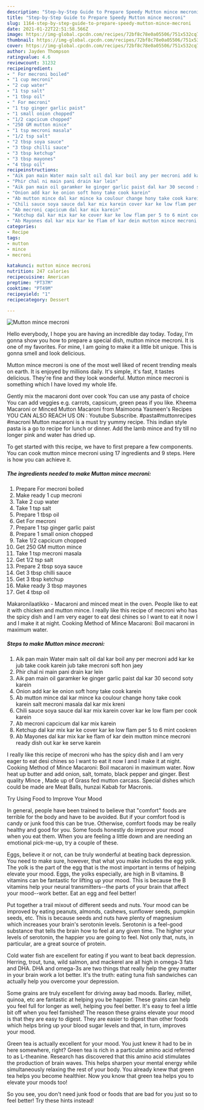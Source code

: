 ```yaml
---
description: "Step-by-Step Guide to Prepare Speedy Mutton mince mecroni"
title: "Step-by-Step Guide to Prepare Speedy Mutton mince mecroni"
slug: 1164-step-by-step-guide-to-prepare-speedy-mutton-mince-mecroni
date: 2021-01-22T22:51:58.566Z
image: https://img-global.cpcdn.com/recipes/72bf8c78e0a05506/751x532cq70/mutton-mince-mecroni-recipe-main-photo.jpg
thumbnail: https://img-global.cpcdn.com/recipes/72bf8c78e0a05506/751x532cq70/mutton-mince-mecroni-recipe-main-photo.jpg
cover: https://img-global.cpcdn.com/recipes/72bf8c78e0a05506/751x532cq70/mutton-mince-mecroni-recipe-main-photo.jpg
author: Jayden Thompson
ratingvalue: 4.6
reviewcount: 31232
recipeingredient:
- " For mecroni boiled"
- "1 cup mecroni"
- "2 cup water"
- "1 tsp salt"
- "1 tbsp oil"
- " For mecroni"
- "1 tsp ginger garlic paist"
- "1 small onion chopped"
- "1/2 capcicum chopped"
- "250 GM mutton mince"
- "1 tsp mecroni masala"
- "1/2 tsp salt"
- "2 tbsp soya sauce"
- "3 tbsp chilli sauce"
- "3 tbsp ketchup"
- "3 tbsp mayones"
- "4 tbsp oil"
recipeinstructions:
- "Aik pan main Water main salt oil dal kar boil any per mecroni add kar ke jub take cook karein jub take mecroni soft hon jaey"
- "Phir chal ni main pani drain kar lein"
- "Aik pan main oil garamker ke ginger garlic paist dal kar 30 second soty karein"
- "Onion add kar ke onion soft hony take cook karein"
- "Ab mutton mince dal kar mince ka coulour change hony take cook karein salt mecroni masala dal kar mix kreni"
- "Chili sauce soya sauce dal kar mix karein cover kar ke low flam per cook karein"
- "Ab mecroni capcicum dal kar mix karein"
- "Ketchup dal kar mix kar ke cover kar ke low flam per 5 to 6 mint cookren"
- "Ab Mayones dal kar mix kar ke flam of kar dein mutton mince mecroni ready dish out kar ke serve karein"
categories:
- Recipe
tags:
- mutton
- mince
- mecroni

katakunci: mutton mince mecroni 
nutrition: 247 calories
recipecuisine: American
preptime: "PT37M"
cooktime: "PT49M"
recipeyield: "1"
recipecategory: Dessert

---
```



![Mutton mince mecroni](https://img-global.cpcdn.com/recipes/72bf8c78e0a05506/751x532cq70/mutton-mince-mecroni-recipe-main-photo.jpg)

Hello everybody, I hope you are having an incredible day today. Today, I'm gonna show you how to prepare a special dish, mutton mince mecroni. It is one of my favorites. For mine, I am going to make it a little bit unique. This is gonna smell and look delicious.

Mutton mince mecroni is one of the most well liked of recent trending meals on earth. It is enjoyed by millions daily. It's simple, it's fast, it tastes delicious. They're fine and they look wonderful. Mutton mince mecroni is something which I have loved my whole life.

Gently mix the macaroni dont over cook You can use any pasta of choice You can add veggies e.g. carrots, capsicum, green peas if you like. Kheema Macaroni or Minced Mutton Macaroni from Maimoona Yasmeen&#39;s Recipes YOU CAN ALSO REACH US ON : Youtube Subscribe. #pasta#muttonrecipes #macroni Mutton macaroni is a must try yummy recipe. This indian style pasta is a go to recipe for lunch or dinner. Add the lamb mince and fry till no longer pink and water has dried up.


To get started with this recipe, we have to first prepare a few components. You can cook mutton mince mecroni using 17 ingredients and 9 steps. Here is how you can achieve it.

<!--inarticleads1-->

##### The ingredients needed to make Mutton mince mecroni:

1. Prepare  For mecroni boiled
1. Make ready 1 cup mecroni
1. Take 2 cup water
1. Take 1 tsp salt
1. Prepare 1 tbsp oil
1. Get  For mecroni
1. Prepare 1 tsp ginger garlic paist
1. Prepare 1 small onion chopped
1. Take 1/2 capcicum chopped
1. Get 250 GM mutton mince
1. Take 1 tsp mecroni masala
1. Get 1/2 tsp salt
1. Prepare 2 tbsp soya sauce
1. Get 3 tbsp chilli sauce
1. Get 3 tbsp ketchup
1. Make ready 3 tbsp mayones
1. Get 4 tbsp oil


Makaronilaatikko - Macaroni and minced meat in the oven. People like to eat it with chicken and mutton mince. I really like this recipe of mecroni who has the spicy dish and I am very eager to eat desi chines so I want to eat it now I and I make it at night. Cooking Method of Mince Macaroni: Boil macaroni in maximum water. 

<!--inarticleads2-->

##### Steps to make Mutton mince mecroni:

1. Aik pan main Water main salt oil dal kar boil any per mecroni add kar ke jub take cook karein jub take mecroni soft hon jaey
1. Phir chal ni main pani drain kar lein
1. Aik pan main oil garamker ke ginger garlic paist dal kar 30 second soty karein
1. Onion add kar ke onion soft hony take cook karein
1. Ab mutton mince dal kar mince ka coulour change hony take cook karein salt mecroni masala dal kar mix kreni
1. Chili sauce soya sauce dal kar mix karein cover kar ke low flam per cook karein
1. Ab mecroni capcicum dal kar mix karein
1. Ketchup dal kar mix kar ke cover kar ke low flam per 5 to 6 mint cookren
1. Ab Mayones dal kar mix kar ke flam of kar dein mutton mince mecroni ready dish out kar ke serve karein


I really like this recipe of mecroni who has the spicy dish and I am very eager to eat desi chines so I want to eat it now I and I make it at night. Cooking Method of Mince Macaroni: Boil macaroni in maximum water. Now heat up butter and add onion, salt, tomato, black pepper and ginger. Best quality Mince , Made up of Grass fed mutton carcass. Special dishes which could be made are Meat Balls, hunzai Kabab for Macronis. 

Try Using Food to Improve Your Mood


In general, people have been trained to believe that "comfort" foods are terrible for the body and have to be avoided. But if your comfort food is candy or junk food this can be true. Otherwise, comfort foods may be really healthy and good for you. Some foods honestly do improve your mood when you eat them. When you are feeling a little down and are needing an emotional pick-me-up, try a couple of these.

Eggs, believe it or not, can be truly wonderful at beating back depression. You need to make sure, however, that what you make includes the egg yolk. The yolk is the part of the egg that is the most important in terms of helping elevate your mood. Eggs, the yolks especially, are high in B vitamins. B vitamins can be fantastic for lifting up your mood. This is because the B vitamins help your neural transmitters--the parts of your brain that affect your mood--work better. Eat an egg and feel better!

Put together a trail mixout of different seeds and nuts. Your mood can be improved by eating peanuts, almonds, cashews, sunflower seeds, pumpkin seeds, etc. This is because seeds and nuts have plenty of magnesium which increases your brain's serotonin levels. Serotonin is a feel-good substance that tells the brain how to feel at any given time. The higher your levels of serotonin, the happier you are going to feel. Not only that, nuts, in particular, are a great source of protein.

Cold water fish are excellent for eating if you want to beat back depression. Herring, trout, tuna, wild salmon, and mackerel are all high in omega-3 fats and DHA. DHA and omega-3s are two things that really help the grey matter in your brain work a lot better. It's the truth: eating tuna fish sandwiches can actually help you overcome your depression. 

Some grains are truly excellent for driving away bad moods. Barley, millet, quinoa, etc are fantastic at helping you be happier. These grains can help you feel full for longer as well, helping you feel better. It's easy to feel a little bit off when you feel famished! The reason these grains elevate your mood is that they are easy to digest. They are easier to digest than other foods which helps bring up your blood sugar levels and that, in turn, improves your mood.

Green tea is actually excellent for your mood. You just knew it had to be in here somewhere, right? Green tea is rich in a particular amino acid referred to as L-theanine. Research has discovered that this amino acid stimulates the production of brain waves. This helps sharpen your mental energy while simultaneously relaxing the rest of your body. You already knew that green tea helps you become healthier. Now you know that green tea helps you to elevate your moods too!

So you see, you don't need junk food or foods that are bad for you just so to feel better! Try  these hints  instead!

